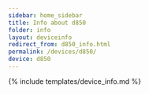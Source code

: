 ```yaml
---
sidebar: home_sidebar
title: Info about d850
folder: info
layout: deviceinfo
redirect_from: d850_info.html
permalink: /devices/d850/
device: d850
---
```

{% include templates/device_info.md %}
